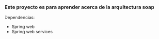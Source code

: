 ### Este proyecto es para aprender acerca de la arquitectura soap
Dependencias:
* Spring web
* Spring web services
